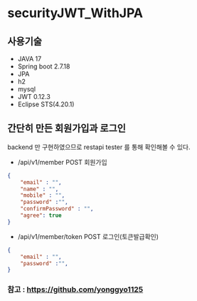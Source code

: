 # securityJWT_WithJPA

## 사용기술

 - JAVA 17
 - Spring boot 2.7.18
 - JPA
 - h2
 - mysql
 - JWT 0.12.3
 - Eclipse STS(4.20.1)

## 간단히 만든 회원가입과 로그인
backend 만 구현하였으므로 restapi tester 를 통해 확인해볼 수 있다.

 - /api/v1/member        POST 회원가입
```json
{
    "email" : "",
    "name" : "",
    "mobile" : "",
    "password" :"",
    "confirmPassword" : "",
    "agree": true
}
```

 - /api/v1/member/token  POST 로그인(토큰발급확인)
```json
{
    "email" : "",
    "password" :"",
}
```

### 참고 : https://github.com/yonggyo1125
